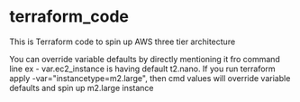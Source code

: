 # terraform_code
This is Terraform code to spin up AWS three tier architecture

You can override variable defaults by directly mentioning it fro command line
ex - var.ec2_instance is having default t2.nano. If you run terraform apply -var="instancetype=m2.large", then cmd values will override variable defaults and spin up m2.large instance
